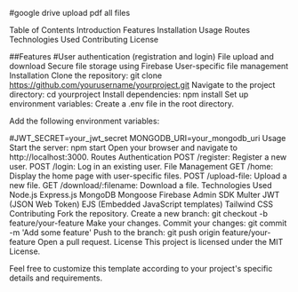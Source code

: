 #google drive 
upload pdf all files 

Table of Contents
Introduction
Features
Installation
Usage
Routes
Technologies Used
Contributing
License

##Features
#User authentication (registration and login)
File upload and download
Secure file storage using Firebase
User-specific file management
Installation
Clone the repository:
git clone https://github.com/yourusername/yourproject.git
Navigate to the project directory:
cd yourproject
Install dependencies:
npm install
Set up environment variables:
Create a .env file in the root directory.



Add the following environment variables:

#JWT_SECRET=your_jwt_secret
MONGODB_URI=your_mongodb_uri
Usage
Start the server:
npm start
Open your browser and navigate to http://localhost:3000.
Routes
Authentication
POST /register: Register a new user.
POST /login: Log in an existing user.
File Management
GET /home: Display the home page with user-specific files.
POST /upload-file: Upload a new file.
GET /download/:filename: Download a file.
Technologies Used
Node.js
Express.js
MongoDB
Mongoose
Firebase Admin SDK
Multer
JWT (JSON Web Token)
EJS (Embedded JavaScript templates)
Tailwind CSS
Contributing
Fork the repository.
Create a new branch:
git checkout -b feature/your-feature
Make your changes.
Commit your changes:
git commit -m 'Add some feature'
Push to the branch:
git push origin feature/your-feature
Open a pull request.
License
This project is licensed under the MIT License.

Feel free to customize this template according to your project's specific details and requirements.
